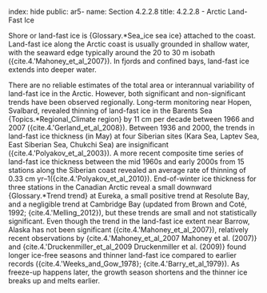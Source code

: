 index: hide
public: ar5-
name: Section 4.2.2.8
title: 4.2.2.8 - Arctic Land-Fast Ice

Shore or land-fast ice is {Glossary.*Sea_ice sea ice} attached to the coast. Land-fast ice along the Arctic coast is usually grounded in shallow water, with the seaward edge typically around the 20 to 30 m isobath ({cite.4.'Mahoney_et_al_2007}). In fjords and confined bays, land-fast ice extends into deeper water.

There are no reliable estimates of the total area or interannual variability of land-fast ice in the Arctic. However, both significant and non-significant trends have been observed regionally. Long-term monitoring near Hopen, Svalbard, revealed thinning of land-fast ice in the Barents Sea {Topics.*Regional_Climate region} by 11 cm per decade between 1966 and 2007 ({cite.4.'Gerland_et_al_2008}). Between 1936 and 2000, the trends in land-fast ice thickness (in May) at four Siberian sites (Kara Sea, Laptev Sea, East Siberian Sea, Chukchi Sea) are insignificant ({cite.4.'Polyakov_et_al_2003}). A more recent composite time series of land-fast ice thickness between the mid 1960s and early 2000s from 15 stations along the Siberian coast revealed an average rate of thinning of 0.33 cm yr–1({cite.4.'Polyakov_et_al_2010}). End-of-winter ice thickness for three stations in the Canadian Arctic reveal a small downward {Glossary.*Trend trend} at Eureka, a small positive trend at Resolute Bay, and a negligible trend at Cambridge Bay (updated from Brown and Coté, 1992; {cite.4.'Melling_2012}), but these trends are small and not statistically significant. Even though the trend in the land-fast ice extent near Barrow, Alaska has not been significant ({cite.4.'Mahoney_et_al_2007}), relatively recent observations by {cite.4.'Mahoney_et_al_2007 Mahoney et al. (2007)} and {cite.4.'Druckenmiller_et_al_2009 Druckenmiller et al. (2009)} found longer ice-free seasons and thinner land-fast ice compared to earlier records ({cite.4.'Weeks_and_Gow_1978}; {cite.4.'Barry_et_al_1979}). As freeze-up happens later, the growth season shortens and the thinner ice breaks up and melts earlier.
